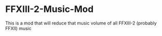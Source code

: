 # FFXIII-2-Music-Mod
This is a mod that will reduce that music volume of all FFXIII-2 (probably FFXII) music
